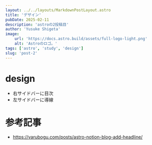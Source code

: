 ```yaml
---
layout: ../../layouts/MarkdownPostLayout.astro
title: 'デザイン'
pubDate: 2025-02-11
description: 'astroの2投稿目'
author: 'Yusuke Shigeta'
image:
    url: 'https://docs.astro.build/assets/full-logo-light.png'
    alt: 'Astroのロゴ。'
tags: ['astro', 'study', 'design']
slug: 'post-2'
---
```

# design
- 右サイドバーに目次
- 左サイドバーに導線

# 参考記事
- https://varubogu.com/posts/astro-notion-blog-add-headline/